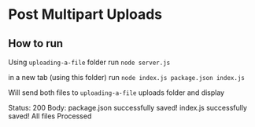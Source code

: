 # Post Multipart Uploads

## How to run
Using `uploading-a-file` folder
run `node server.js`

in a new tab (using this folder)
run `node index.js package.json index.js`

Will send both files to `uploading-a-file` uploads folder and display

Status: 200
Body: package.json successfully saved!
index.js successfully saved!
All files Processed
